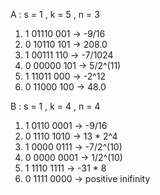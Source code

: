 A : s = 1 , k = 5 , n = 3

 1. 1 01110 001 -> -9/16
 2. 0 10110 101 -> 208.0
 3. 1 00111 110 -> -7/1024
 4. 0 00000 101 -> 5/2^(11)
 5. 1 11011 000 -> -2^12
 6. 0 11000 100 -> 48.0

B : s = 1 , k = 4 , n = 4
 1. 1 0110 0001 -> -9/16
 2. 0 1110 1010 -> 13 * 2^4
 3. 1 0000 0111 -> -7/2^(10)
 4. 0 0000 0001 -> 1/2^(10)
 5. 1 1110 1111 -> -31 * 8
 6. 0 1111 0000 -> positive inifinity
